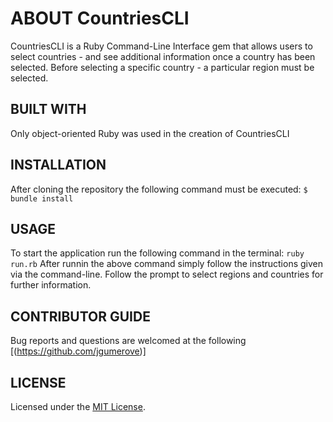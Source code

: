 # ABOUT CountriesCLI
CountriesCLI is a Ruby Command-Line Interface gem that allows users to select countries - and see additional information once a country has been selected. Before selecting a specific country - a particular region must be selected.

## BUILT WITH
Only object-oriented Ruby was used in the creation of CountriesCLI

## INSTALLATION 
After cloning the repository the following command must be executed:
`$ bundle install`

## USAGE 
To start the application run the following command in the terminal:
`ruby run.rb`
After runnin the above command simply follow the instructions given via the command-line. Follow the prompt to select regions and countries for further information.

## CONTRIBUTOR GUIDE
Bug reports and questions are welcomed at the following [(https://github.com/jgumerove)]

## LICENSE
Licensed under the [MIT License](LICENSE). 

